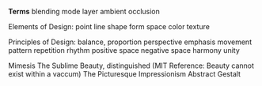 **Terms**
blending mode
layer
ambient occlusion

Elements of Design:
point
line
shape
form
space
color
texture

Principles of Design:
balance,
proportion
perspective
emphasis
movement
pattern
repetition
rhythm
positive space
negative space
harmony
unity

Mimesis
The Sublime
Beauty, distinguished (MIT Reference: Beauty cannot exist within a vaccum)
The Picturesque
Impressionism
Abstract
Gestalt

